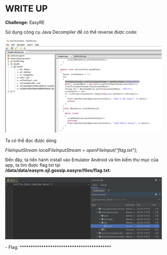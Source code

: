 # WRITE UP

**Challenge:** EasyRE

Sử dụng công cụ Java Decompiler để có thể reverse được code:

<img src="./media/image1.png" style="width:5.94322in;height:3.14686in" alt="Graphical user interface, text, application Description automatically generated" />

Ta có thể đọc được dòng

*FileInputStream localFileInputStream = openFileInput("flag.txt");*

Đến đây, ta tiến hành install vào Emulator Android và tìm kiếm thư mục của app, ta tìm được flag.txt tại **/data/data/easyre.sjl.gossip.easyre/files/flag.txt:**

<img src="./media/image2.png" style="width:6.5in;height:2.08264in" alt="A screenshot of a computer Description automatically generated" />

\- Flag: \*\*\*\*\*\*\*\*\*\*\*\*\*\*\*\*\*\*\*\*\*\*\*\*\*\*\*\*\*\*\*\*\*\*\*\*\*\*\*\*\*\*
